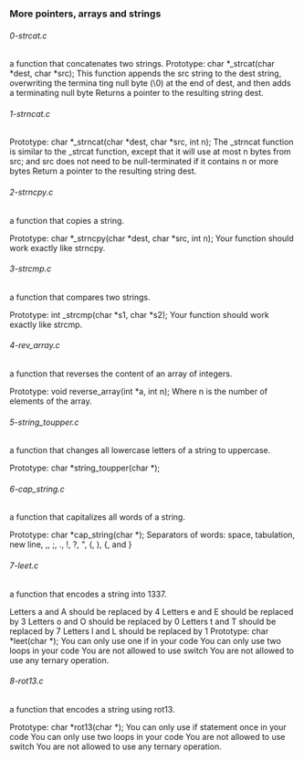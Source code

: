 ### More pointers, arrays and strings

###### 0-strcat.c
a function that concatenates two strings.
Prototype: char *_strcat(char *dest, char *src);
This function appends the src string to the dest string, overwriting the termina
ting null byte (\0) at the end of dest, and then adds a terminating null byte
Returns a pointer to the resulting string dest.

###### 1-strncat.c
Prototype: char *_strncat(char *dest, char *src, int n);
The _strncat function is similar to the _strcat function, except that
it will use at most n bytes from src; and
src does not need to be null-terminated if it contains n or more bytes
Return a pointer to the resulting string dest.

###### 2-strncpy.c
a function that copies a string.

Prototype: char *_strncpy(char *dest, char *src, int n);
Your function should work exactly like strncpy.

###### 3-strcmp.c
a function that compares two strings.

Prototype: int _strcmp(char *s1, char *s2);
Your function should work exactly like strcmp.

###### 4-rev_array.c
a function that reverses the content of an array of integers.

Prototype: void reverse_array(int *a, int n);
Where n is the number of elements of the array.

###### 5-string_toupper.c
a function that changes all lowercase letters of a string to uppercase.

Prototype: char *string_toupper(char *);

###### 6-cap_string.c
 a function that capitalizes all words of a string.

Prototype: char *cap_string(char *);
Separators of words: space, tabulation, new line, ,, ;, ., !, ?, \", (, ), {,
and }

###### 7-leet.c
a function that encodes a string into 1337.

Letters a and A should be replaced by 4
Letters e and E should be replaced by 3
Letters o and O should be replaced by 0
Letters t and T should be replaced by 7
Letters l and L should be replaced by 1
Prototype: char *leet(char *);
You can only use one if in your code
You can only use two loops in your code
You are not allowed to use switch
You are not allowed to use any ternary operation.

###### 8-rot13.c
a function that encodes a string using rot13.

Prototype: char *rot13(char *);
You can only use if statement once in your code
You can only use two loops in your code
You are not allowed to use switch
You are not allowed to use any ternary operation.